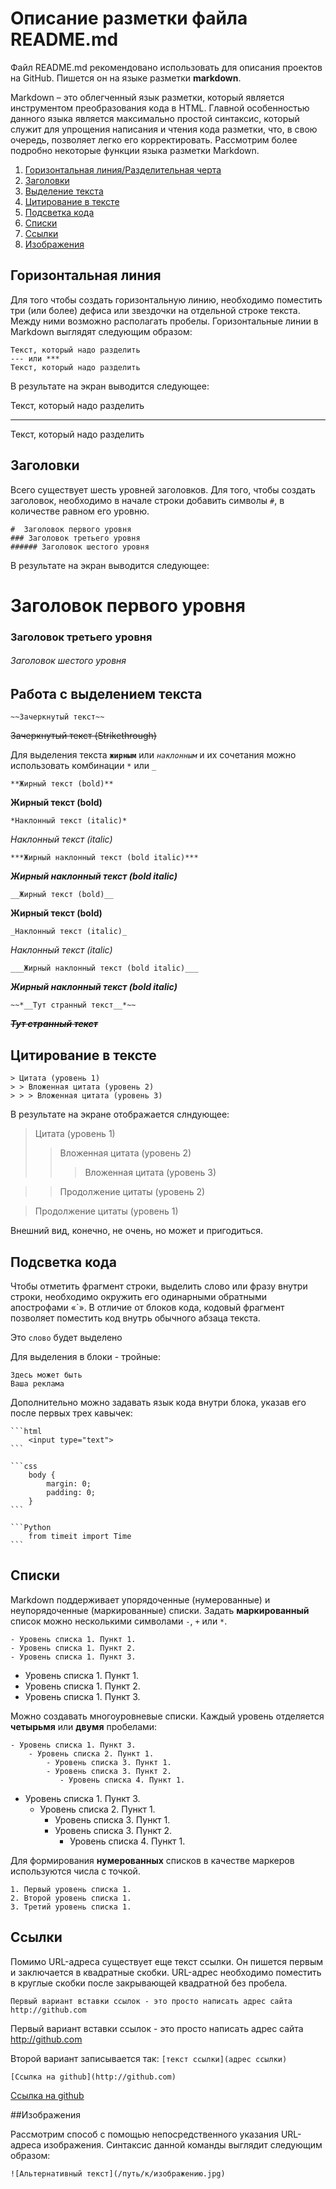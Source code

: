 # Описание разметки файла README.md
Файл README.md рекомендовано использовать для описания проектов на GitHub. Пишется он на языке разметки **markdown**. 

Markdown – это облегченный язык разметки, который является инструментом преобразования кода в HTML. Главной особенностью данного языка является максимально простой синтаксис, который служит для упрощения написания и чтения кода разметки, что, в свою очередь, позволяет легко его корректировать. 
Рассмотрим более подробно некоторые функции языка разметки Markdown.

1. [Горизонтальная линия/Разделительная черта](#Горизонтальная-линия)
2. [Заголовки](#Заголовки)
3. [Выделение текста](#Работа-с-выделением-текста)
4. [Цитирование в тексте](#Цитирование-в-тексте)
5. [Подсветка кода](#Подсветка-кода)
6. [Списки](#Списки)
7. [Ссылки](#Ссылки)
8. [Изображения](#Изображения)

    
## Горизонтальная линия
Для того чтобы создать горизонтальную линию, необходимо поместить три (или более) дефиса или звездочки на отдельной строке текста. Между ними возможно располагать пробелы. Горизонтальные линии в Markdown выглядят следующим образом:
```
Текст, который надо разделить
--- или ***
Текст, который надо разделить
```
В результате на экран выводится следующее:

Текст, который надо разделить

---------

Текст, который надо разделить

## Заголовки

Всего существует шесть уровней заголовков. Для того, чтобы создать заголовок, необходимо в начале строки добавить символы `#`, в количестве равном его уровню.
```
#  Заголовок первого уровня
### Заголовок третьего уровня
###### Заголовок шестого уровня
```
В результате на экран выводится следующее:

#  Заголовок первого уровня
### Заголовок третьего уровня
###### Заголовок шестого уровня

## Работа с выделением текста

```
~~Зачеркнутый текст~~
```
~~Зачеркнутый текст (Strikethrough)~~

Для выделения текста **`жирным`** или *`наклонным`* и их сочетания можно использовать комбинации `*` или `_`

```
**Жирный текст (bold)**
```
**Жирный текст (bold)**

```
*Наклонный текст (italic)*
```
*Наклонный текст (italic)*

```
***Жирный наклонный текст (bold italic)***
```
***Жирный наклонный текст (bold italic)***

```
__Жирный текст (bold)__
```
__Жирный текст (bold)__

```
_Наклонный текст (italic)_
```
_Наклонный текст (italic)_

```
___Жирный наклонный текст (bold italic)___
```
___Жирный наклонный текст (bold italic)___

```
~~*__Тут странный текст__*~~
```
~~*__Тут странный текст__*~~
    
## Цитирование в тексте
```
> Цитата (уровень 1)    
> > Вложенная цитата (уровень 2)    
> > > Вложенная цитата (уровень 3)    

```
В результате на экране отображается слндующее:

> Цитата (уровень 1)    
> > Вложенная цитата (уровень 2)    
> > > Вложенная цитата (уровень 3)    

> > Продолжение цитаты (уровень 2)    

> Продолжение цитаты (уровень 1)    

Внешний вид, конечно, не очень, но может и пригодиться.

## Подсветка кода

Чтобы отметить фрагмент строки, выделить слово или фразу внутри строки, необходимо окружить его одинарными обратными апострофами «`». 
В отличие от блоков кода, кодовый фрагмент позволяет поместить код внутрь обычного абзаца текста.

 Это `слово` будет выделено
 
Для выделения в блоки - тройные:
```
Здесь может быть
Ваша реклама
```

Дополнительно можно задавать язык кода внутри блока, указав его после первых трех кавычек:

    ```html
        <input type="text">
    ```

    ```css
        body {
            margin: 0;
            padding: 0;
        }
    ```

    ```Python
        from timeit import Time
    ```

## Списки
Markdown поддерживает упорядоченные (нумерованные) и неупорядоченные (маркированные) списки.
Задать **маркированный** список можно несколькими символами `-`, `+` или `*`. 
```
- Уровень списка 1. Пункт 1.
- Уровень списка 1. Пункт 2.
- Уровень списка 1. Пункт 3.
```
- Уровень списка 1. Пункт 1.
- Уровень списка 1. Пункт 2.
- Уровень списка 1. Пункт 3.

Можно создавать многоуровневые списки. Каждый уровень отделяется **четырьмя** или **двумя** пробелами:
```
- Уровень списка 1. Пункт 3.
    - Уровень списка 2. Пункт 1.
        - Уровень списка 3. Пункт 1.
        - Уровень списка 3. Пункт 2.
           - Уровень списка 4. Пункт 1.
```
- Уровень списка 1. Пункт 3.
    - Уровень списка 2. Пункт 1.
      - Уровень списка 3. Пункт 1.
      - Уровень списка 3. Пункт 2.
         - Уровень списка 4. Пункт 1.
         
Для формирования **нумерованных** списков в качестве маркеров используются числа с точкой. 
```
1. Первый уровень списка 1.
2. Второй уровень списка 1.
3. Третий уровень списка 1.
```
## Ссылки
Помимо URL-адреса существует еще текст ссылки. Он пишется первым и заключается в квадратные скобки. URL-адрес необходимо поместить в круглые скобки после закрывающей квадратной без пробела. 
```
Первый вариант вставки ссылок - это просто написать адрес сайта http://github.com
```
Первый вариант вставки ссылок - это просто написать адрес сайта http://github.com

Второй вариант записывается так: `[текст ссылки](адрес ссылки)`
```
[Ссылка на github](http://github.com)
```
[Ссылка на github](http://github.com)

##Изображения

Рассмотрим способ с помощью непосредственного указания URL-адреса изображения. Синтаксис данной команды выглядит следующим образом:
```
![Альтернативный текст](/путь/к/изображению.jpg)
```




